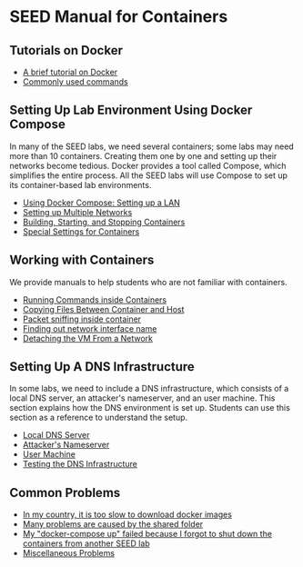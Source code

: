 # SEED Manual for Containers

## Tutorials on Docker
- [A brief tutorial on Docker](./docker.md)
- [Commonly used commands](./docker-commands.md)


## Setting Up Lab Environment Using Docker Compose

In many of the SEED labs, we need several containers;
some labs may need more than 10 containers.
Creating them one by one and setting up their networks become tedious.
Docker provides a tool called Compose, which
simplifies the entire process. All the SEED labs will use
Compose to set up its container-based lab environments.

- [Using Docker Compose: Setting up a LAN](./compose-onelan.md)
- [Setting up Multiple Networks](./compose-twolans.md)
- [Building, Starting, and Stopping Containers](./compose-commands.md)
- [Special Settings for Containers](./container-settings.md)


## Working with Containers

We provide manuals to help students who are not familiar with containers.

- [Running Commands inside Containers](./container-execute.md)
- [Copying Files Between Container and Host](./container-copyfile.md)
- [Packet sniffing inside container](./container-sniffing.md)
- [Finding out network interface name](./container-interface.md)
- [Detaching the VM From a Network](./detaching.md)

## Setting Up A DNS Infrastructure

In some labs, we need to include a DNS infrastructure,
which consists of a local DNS server,
an attacker's nameserver, and an user machine.
This section explains how the DNS environment is set up.
Students can use this section as a reference to understand the setup.

- [Local DNS Server](./dns_local_dns_server.md)
- [Attacker's Nameserver](./dns_attacker_ns.md)
- [User Machine](./dns_user_machine.md)
- [Testing the DNS Infrastructure](./dns_testing.md)


## Common Problems

- [In my country, it is too slow to download docker images](./Problems/docker_hub_issues.md)
- [Many problems are caused by the shared folder](./Problems/shared_folder.md)
- [My "docker-compose up" failed because I forgot to shut down the containers from another SEED lab](./Problems/forget_turn_off.md)
- [Miscellaneous Problems](./Problems/misc_problems.md)

